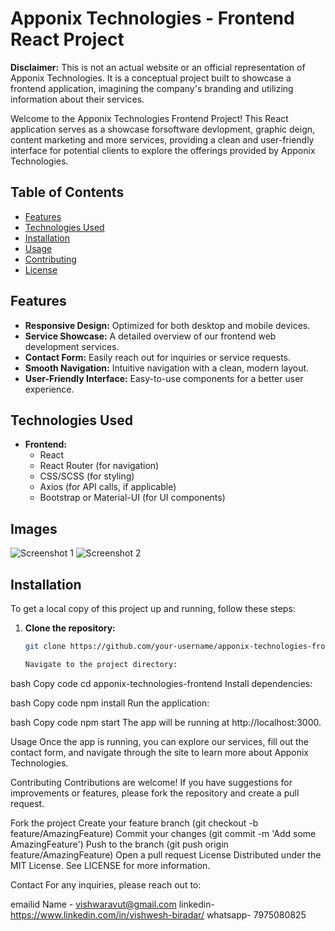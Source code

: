 # Apponix Technologies - Frontend React Project

**Disclaimer:** This is not an actual website or an official representation of Apponix Technologies. It is a conceptual project built to showcase a frontend application, imagining the company's branding and utilizing information about their services.

Welcome to the Apponix Technologies Frontend Project! This React application serves as a showcase forsoftware devlopment, graphic deign, content marketing and more  services, providing a clean and user-friendly interface for potential clients to explore the offerings provided by Apponix Technologies.


## Table of Contents

- [Features](#features)
- [Technologies Used](#technologies-used)
- [Installation](#installation)
- [Usage](#usage)
- [Contributing](#contributing)
- [License](#license)

## Features

- **Responsive Design:** Optimized for both desktop and mobile devices.
- **Service Showcase:** A detailed overview of our frontend web development services.
- **Contact Form:** Easily reach out for inquiries or service requests.
- **Smooth Navigation:** Intuitive navigation with a clean, modern layout.
- **User-Friendly Interface:** Easy-to-use components for a better user experience.

## Technologies Used

- **Frontend:**
  - React
  - React Router (for navigation)
  - CSS/SCSS (for styling)
  - Axios (for API calls, if applicable)
  - Bootstrap or Material-UI (for UI components)

## Images

![Screenshot 1](images/app2.jpg)
![Screenshot 2](images/taskit_screenshot2.png)

## Installation

To get a local copy of this project up and running, follow these steps:

1. **Clone the repository:**

   ```bash
   git clone https://github.com/your-username/apponix-technologies-frontend.git

   Navigate to the project directory:

bash
Copy code
cd apponix-technologies-frontend
Install dependencies:

bash
Copy code
npm install
Run the application:

bash
Copy code
npm start
The app will be running at http://localhost:3000.

Usage
Once the app is running, you can explore our services, fill out the contact form, and navigate through the site to learn more about Apponix Technologies.

Contributing
Contributions are welcome! If you have suggestions for improvements or features, please fork the repository and create a pull request.

Fork the project
Create your feature branch (git checkout -b feature/AmazingFeature)
Commit your changes (git commit -m 'Add some AmazingFeature')
Push to the branch (git push origin feature/AmazingFeature)
Open a pull request
License
Distributed under the MIT License. See LICENSE for more information.

Contact
For any inquiries, please reach out to:

emailid Name - vishwaravut@gmail.com
linkedin- https://www.linkedin.com/in/vishwesh-biradar/
whatsapp- 7975080825


